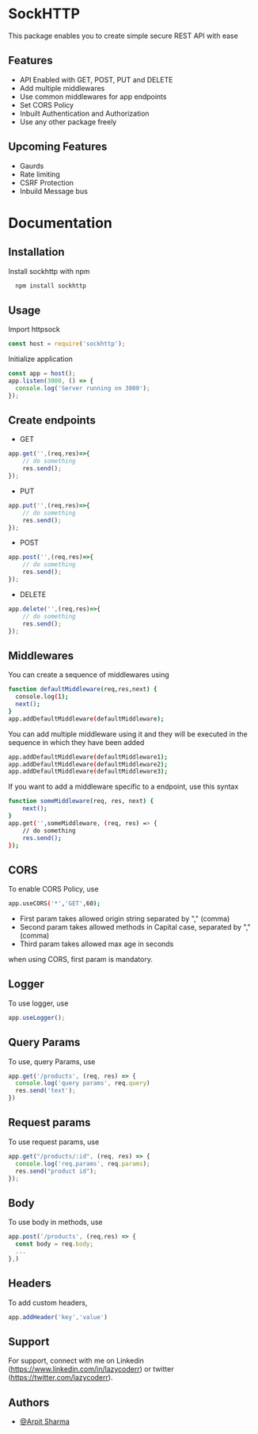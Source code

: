 
# SockHTTP

This package enables you to create simple secure REST API with ease 




## Features

- API Enabled with GET, POST, PUT and DELETE
- Add multiple middlewares
- Use common middlewares for app endpoints
- Set CORS Policy
- Inbuilt Authentication and Authorization
- Use any other package freely

## Upcoming Features
- Gaurds
- Rate limiting
- CSRF Protection
- Inbuild Message bus


# Documentation

## Installation

Install sockhttp with npm

```bash
  npm install sockhttp
```

## Usage
Import httpsock

```js
const host = require('sockhttp');
```

Initialize application

```js
const app = host();
app.listen(3000, () => {
  console.log('Server running on 3000');
});
```

## Create endpoints

- GET

```js
app.get('',(req,res)=>{
    // do something
    res.send();
});
```

- PUT

```js
app.put('',(req,res)=>{
    // do something
    res.send();
});
```

- POST

```js
app.post('',(req,res)=>{
    // do something
    res.send();
});
```

- DELETE

```js
app.delete('',(req,res)=>{
    // do something
    res.send();
});
```

## Middlewares

You can create a sequence of middlewares using

```bash
function defaultMiddleware(req,res,next) {
  console.log(1);
  next();
}
app.addDefaultMiddleware(defaultMiddleware);
```

You can add multiple middleware using it and they will be executed in the sequence in which they have been added

```bash
app.addDefaultMiddleware(defaultMiddleware1);
app.addDefaultMiddleware(defaultMiddleware2);
app.addDefaultMiddleware(defaultMiddleware3);
```

If you want to add a middleware specific to a endpoint, use this syntax

```bash
function someMiddleware(req, res, next) {
    next();
}
app.get('',someMiddleware, (req, res) => {
    // do something
    res.send();
});
```

## CORS
To enable CORS Policy, use 

```bash
app.useCORS('*','GET',60);
```

- First param takes allowed origin string separated by "," (comma)
- Second param takes allowed methods in Capital case, separated by "," (comma)
- Third param takes allowed max age in seconds

when using CORS, first param is mandatory.

## Logger
To use logger, use 

```js
app.useLogger();
```

## Query Params
To use, query Params, use
```js
app.get('/products', (req, res) => {
  console.log('query params', req.query)
  res.send('text');
})
```

## Request params
To use request params, use

```js
app.get("/products/:id", (req, res) => {
  console.log('req.params', req.params);
  res.send("product id");
});
```

## Body
To use body in methods, use
```js
app.post('/products', (req,res) => {
  const body = req.body;
  ...
},)
```

## Headers
To add custom headers,
```js
app.addHeader('key','value')
```
    
## Support

For support, connect with me on Linkedin (https://www.linkedin.com/in/lazycoderr) or twitter (https://twitter.com/lazycoderr).


## Authors

- [@Arpit Sharma](https://github.com/OrignalLazyCoder)

